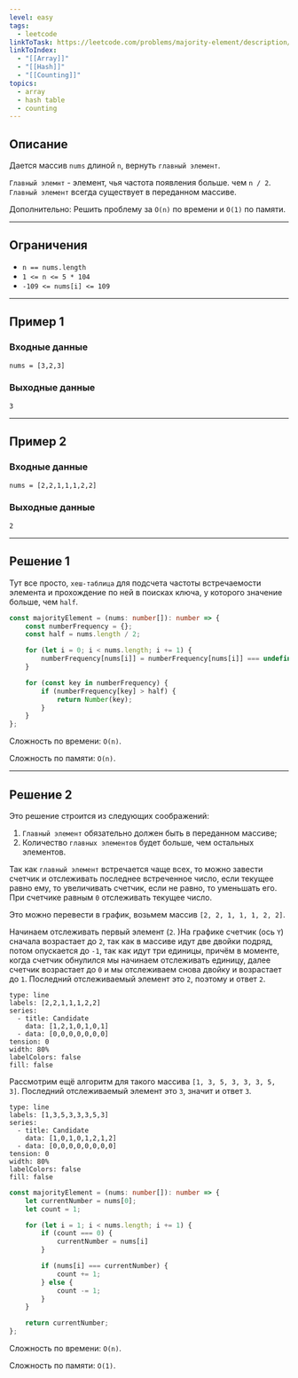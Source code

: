 ```yaml
---
level: easy
tags:
  - leetcode
linkToTask: https://leetcode.com/problems/majority-element/description/
linkToIndex:
  - "[[Array]]"
  - "[[Hash]]"
  - "[[Counting]]"
topics:
  - array
  - hash table
  - counting
---
```

## Описание

Дается массив `nums` длиной `n`, вернуть `главный элемент`.

`Главный элемнт` - элемент, чья частота появления больше. чем `n / 2`. `Главный элемент` всегда существует в переданном массиве.

Дополнительно: Решить проблему за `O(n)` по времени и `O(1)` по памяти.

---
## Ограничения

- `n == nums.length`
- `1 <= n <= 5 * 104`
- `-109 <= nums[i] <= 109`

---
## Пример 1

### Входные данные

```
nums = [3,2,3]
```
### Выходные данные

```
3
```

---
## Пример 2

### Входные данные

```
nums = [2,2,1,1,1,2,2]
```
### Выходные данные

```
2
```

---


## Решение 1

Тут все просто, `хеш-таблица` для подсчета частоты встречаемости элемента и прохождение по ней в поисках ключа, у которого значение больше, чем `half`.

```typescript
const majorityElement = (nums: number[]): number => {
	const numberFrequency = {};
	const half = nums.length / 2;

	for (let i = 0; i < nums.length; i += 1) {
		numberFrequency[nums[i]] = numberFrequency[nums[i]] === undefined ? 1 : numberFrequency[nums[i]] + 1;
	}

	for (const key in numberFrequency) {
		if (numberFrequency[key] > half) {
			return Number(key);
		}
	}
};
```

Сложность по времени: `O(n)`.

Сложность по памяти: `O(n)`.

---
## Решение 2

Это решение строится из следующих соображений:
1. `Главный элемент` обязательно должен быть в переданном массиве;
2. Количество `главных элементов` будет больше, чем остальных элементов.

Так как `главный элемент` встречается чаще всех, то можно завести счетчик и отслеживать последнее встреченное число, если текущее равно ему, то увеличивать счетчик, если не равно, то уменьшать его. При счетчике равным `0` отслеживать текущее число. 

Это можно перевести в график, возьмем массив `[2, 2, 1, 1, 1, 2, 2]`.

Начинаем отслеживать первый элемент (`2`. )На графике счетчик (ось `Y`) сначала возрастает до `2`, так как в массиве идут две двойки подряд, потом опускается до `-1`, так как идут три единицы, причём в моменте, когда счетчик обнулился мы начинаем отслеживать единицу, далее счетчик возрастает до `0` и мы отслеживаем снова двойку и возрастает до `1`. Последний отслеживаемый элемент это `2`, поэтому и ответ `2`.

```chart
type: line
labels: [2,2,1,1,1,2,2]
series:
  - title: Candidate
    data: [1,2,1,0,1,0,1]
  - data: [0,0,0,0,0,0,0]
tension: 0
width: 80%
labelColors: false
fill: false
```

Рассмотрим ещё алгоритм для такого массива `[1, 3, 5, 3, 3, 3, 5, 3]`. Последний отслеживаемый элемент это `3`, значит и ответ `3`.

```chart
type: line
labels: [1,3,5,3,3,3,5,3]
series:
  - title: Candidate
    data: [1,0,1,0,1,2,1,2]
  - data: [0,0,0,0,0,0,0,0]
tension: 0
width: 80%
labelColors: false
fill: false
```


```typescript
const majorityElement = (nums: number[]): number => {
	let currentNumber = nums[0];
	let count = 1;

	for (let i = 1; i < nums.length; i += 1) {
		if (count === 0) {
			currentNumber = nums[i]
		}

		if (nums[i] === currentNumber) {
			count += 1;
		} else {
			count -= 1;
		}
	}

	return currentNumber;
};
```

Сложность по времени: `O(n)`.

Сложность по памяти: `O(1)`.